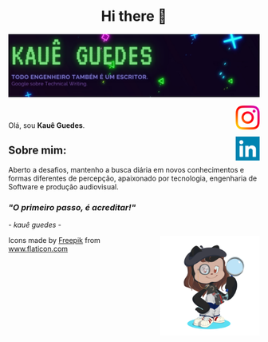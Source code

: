 <!--
**Kaue-G/Kaue-G** is a ✨ _special_ ✨ repository because its `README.md` (this file) appears on your GitHub profile.

Here are some ideas to get you started:

- 🔭 I’m currently working on ...
- 🌱 I’m currently learning ...
- 👯 I’m looking to collaborate on ...
- 🤔 I’m looking for help with ...
- 💬 Ask me about ...
- 📫 How to reach me: ...
- 😄 Pronouns: ...
- ⚡ Fun fact: ...
-->
<h1 align="center">Hi there 👋</h1>

![Banner Kauê Guedes](img/kgBanner.png)

<a href="https://www.instagram.com/kaueguedes.dev/" target="_blank">
  <img align="right" src="img/instagram.png" width="48px" height="48px">
</a><br />
<p align="left" >
Olá, sou <b>Kauê Guedes</b>.
</p>
<a href="https://www.linkedin.com/in/kauê-guedes-dev" target="_blank">
  <img align="right" src="img/linkedin.png" width="48px" height="48px">
</a>

## Sobre mim:
Aberto a desafios, mantenho a busca diária em novos conhecimentos e formas diferentes de percepção, apaixonado por tecnologia, engenharia de Software e produção audiovisual.
### _"O primeiro passo, é acreditar!"_
_- kauê guedes -_

<img align="right" alt="GIF" src="img/my-octocat.png" width="200px" />

Icons made by <a href="https://www.freepik.com" title="Freepik">Freepik</a>
from <a href="https://www.flaticon.com/" title="Flaticon">www.flaticon.com</a>